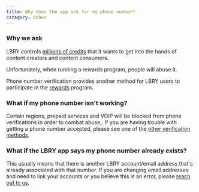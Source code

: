 ```yaml
---
title: Why does the app ask for my phone number?
category: other
---
```


### Why we ask

LBRY controls [millions of credits](https://lbry.io/faq/credit-policy) that it wants to get into the hands of content creators and content consumers.

Unfortunately, when running a rewards program, people will abuse it.

Phone number verification provides another method for LBRY users to participate in the [rewards](https://lbry.io/faq/rewards) program.

### What if my phone number isn't working?
Certain regions, prepaid services and VOIP will be blocked from phone verifications in order to combat abuse,. If you are having trouble with getting a phone number accepted, please see one of the [other verification methods](https://lbry.io/faq/identity-requirements). 

### What if the LBRY app says my phone number already exists?
This usually means that there is another LBRY account/email address that's already associated with that number. If you are changing email addresses and need to link your accounts or you believe this is an error, please [reach out to us](mailto:help@lbry.io).  

